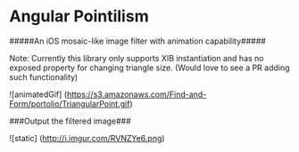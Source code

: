 Angular Pointilism
==========
#####An iOS mosaic-like image filter with animation capability#####

Note: Currently this library only supports XIB instantiation and has no exposed property for changing triangle size. (Would love to see a PR adding such functionality)

![animatedGif]
(https://s3.amazonaws.com/Find-and-Form/portolio/TriangularPoint.gif)

###Output the filtered image###

![static]
(http://i.imgur.com/RVNZYe6.png)
